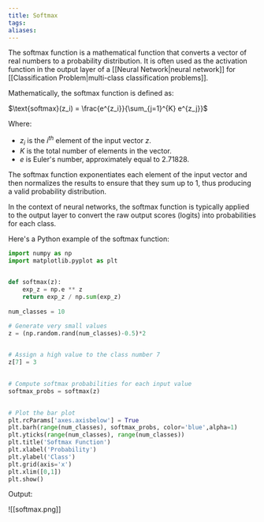 ```yaml
---
title: Softmax
tags: 
aliases:
---
```

The softmax function is a mathematical function that converts a vector of real numbers to a probability distribution. It is often used as the activation function in the output layer of a [[Neural Network|neural network]] for [[Classification Problem|multi-class classification problems]].

Mathematically, the softmax function is defined as:

$\text{softmax}(z_i) = \frac{e^{z_i}}{\sum_{j=1}^{K} e^{z_j}}$

Where:
- $z_i$ is the $i^{th}$ element of the input vector $z$.
- $K$ is the total number of elements in the vector.
- $e$ is Euler's number, approximately equal to 2.71828.

The softmax function exponentiates each element of the input vector and then normalizes the results to ensure that they sum up to 1, thus producing a valid probability distribution.

In the context of neural networks, the softmax function is typically applied to the output layer to convert the raw output scores (logits) into probabilities for each class.

Here's a Python example of the softmax function:
```python
import numpy as np
import matplotlib.pyplot as plt

  
def softmax(z):
    exp_z = np.e ** z
    return exp_z / np.sum(exp_z)
  
num_classes = 10

# Generate very small values
z = (np.random.rand(num_classes)-0.5)*2

  
# Assign a high value to the class number 7
z[7] = 3

  
# Compute softmax probabilities for each input value
softmax_probs = softmax(z)

  
# Plot the bar plot
plt.rcParams['axes.axisbelow'] = True
plt.barh(range(num_classes), softmax_probs, color='blue',alpha=1)
plt.yticks(range(num_classes), range(num_classes))
plt.title('Softmax Function')
plt.xlabel('Probability')
plt.ylabel('Class')
plt.grid(axis='x')
plt.xlim([0,1])
plt.show()
```

Output:

![[softmax.png]]